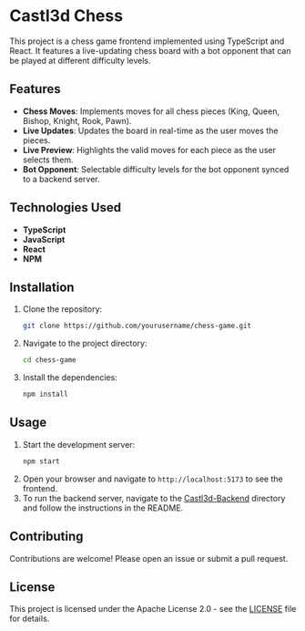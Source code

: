 # Castl3d Chess

This project is a chess game frontend implemented using TypeScript and React. It features a live-updating chess board with a bot opponent that can be played at different difficulty levels.

## Features

- **Chess Moves**: Implements moves for all chess pieces (King, Queen, Bishop, Knight, Rook, Pawn).
- **Live Updates**: Updates the board in real-time as the user moves the pieces.
- **Live Preview**: Highlights the valid moves for each piece as the user selects them.
- **Bot Opponent**: Selectable difficulty levels for the bot opponent synced to a backend server.

## Technologies Used

- **TypeScript**
- **JavaScript**
- **React**
- **NPM**

## Installation

1. Clone the repository:
    ```sh
    git clone https://github.com/yourusername/chess-game.git
    ```
2. Navigate to the project directory:
    ```sh
    cd chess-game
    ```
3. Install the dependencies:
    ```sh
    npm install
    ```

## Usage

1. Start the development server:
    ```sh
    npm start
    ```
2. Open your browser and navigate to `http://localhost:5173` to see the frontend.
3. To run the backend server, navigate to the [Castl3d-Backend](https://github.com/Integr-0/Castl3d-Backend) directory and follow the instructions in the README.

## Contributing

Contributions are welcome! Please open an issue or submit a pull request.

## License

This project is licensed under the Apache License 2.0 - see the [LICENSE](LICENSE) file for details.